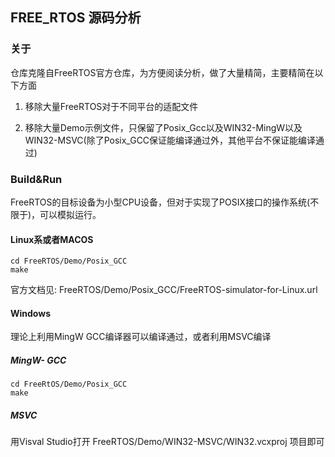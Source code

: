## FREE_RTOS 源码分析

### 关于

仓库克隆自FreeRTOS官方仓库，为方便阅读分析，做了大量精简，主要精简在以下方面

1. 移除大量FreeRTOS对于不同平台的适配文件

2. 移除大量Demo示例文件，只保留了Posix_Gcc以及WIN32-MingW以及WIN32-MSVC(除了Posix_GCC保证能编译通过外，其他平台不保证能编译通过)

### Build&Run

FreeRTOS的目标设备为小型CPU设备，但对于实现了POSIX接口的操作系统(不限于)，可以模拟运行。

#### Linux系或者MACOS

```shell
cd FreeRTOS/Demo/Posix_GCC
make
```

官方文档见: FreeRTOS/Demo/Posix_GCC/FreeRTOS-simulator-for-Linux.url

#### Windows

理论上利用MingW GCC编译器可以编译通过，或者利用MSVC编译

##### MingW- GCC

```shell
cd FreeRtOS/Demo/Posix_GCC
make 
```

##### MSVC

用Visval Studio打开  FreeRTOS/Demo/WIN32-MSVC/WIN32.vcxproj 项目即可